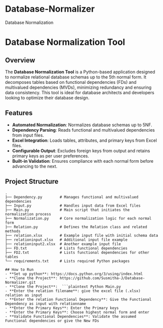 # Database-Normalizer
Database Normalization

# Database Normalization Tool

## Overview

The **Database Normalization Tool** is a Python-based application designed to normalize relational database schemas up to the 5th normal form. It decomposes tables based on functional dependencies (FDs) and multivalued dependencies (MVDs), minimizing redundancy and ensuring data consistency. This tool is ideal for database architects and developers looking to optimize their database design.

## Features

- **Automated Normalization**: Normalizes database schemas up to 5NF.
- **Dependency Parsing**: Reads functional and multivalued dependencies from input files.
- **Excel Integration**: Loads tables, attributes, and primary keys from Excel files.
- **Configurable Output**: Excludes foreign keys from output and retains primary keys as per user preferences.
- **Built-in Validation**: Ensures compliance with each normal form before advancing to the next.

## Project Structure

```plaintext
.
├── Dependency.py        # Manages functional and multivalued dependencies
├── Input.py             # Handles input data from Excel files
├── Main.py              # Main script that initiates the normalization process
├── Normalization.py     # Core normalization logic for each normal form
├── Relation.py          # Defines the Relation class and related methods
├── relation.xlsx        # Example input file with initial schema data
├── relationinput.xlsx   # Additional input file example
├── relationinput2.xlsx  # Another example input file
├── FD.txt               # Lists functional dependencies
├── FD2.txt              # Lists functional dependencies for other tables
└── requirements.txt     # Lists required Python packages

## How to Run
- **Set up python**: https://docs.python.org/3/using/index.html
- **Clone the Project**: https://github.com/Susmitha-J/Database-Normalizer.git
- **Clone the Project**:  ```plaintext Python Main.py
- **Enter the relation filename**: give the excel file (.xlsx) relation as input
- **Enter the relation Functional Dependency**: Give the Functional Dependency as input with relationname 
- **Enter the Primary Keys**: Enter the Primary keys
- **Enter the Primary Keys**: Choose highest normal form and enter
- **Validate Functional Dependencies**: Validate the assumed Functional dependencies or give the New FDs





